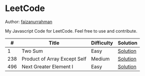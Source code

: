 # LeetCode

Author: [faizanurrahman](https://github.com/faizanurrahman)

My Javascript Code for LeetCode. Feel free to use and contribute.

\# | Title | Difficulty | Solution
---|---|---|---
1 | Two Sum | Easy | [Solution](solution/1.%20Two%20Sum)
238 | Product of Array Except Self | Medium | [Solution](solution/238.%20Product%20of%20Array%20Except%20Self)
496 | Next Greater Element I | Easy | [Solution](solution/496.%20Next%20Greater%20Element%20I)
